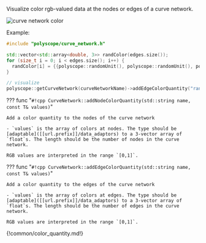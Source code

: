 Visualize color rgb-valued data at the nodes or edges of a curve network.

![curve network color]([[url.prefix]]/media/curve_network_color.jpeg)

Example:
```cpp
#include "polyscope/curve_network.h"

std::vector<std::array<double, 3>> randColor(edges.size());
for (size_t i = 0; i < edges.size(); i++) {
  randColor[i] = {{polyscope::randomUnit(), polyscope::randomUnit(), polyscope::randomUnit()}};
}

// visualize
polyscope::getCurveNetwork(curveNetworkName)->addEdgeColorQuantity("random color", randColor);
```

??? func "`#!cpp CurveNetwork::addNodeColorQuantity(std::string name, const T& values)`"

    Add a color quantity to the nodes of the curve network

    - `values` is the array of colors at nodes. The type should be [adaptable]([[url.prefix]]/data_adaptors) to a 3-vector array of `float`s. The length should be the number of nodes in the curve network.

    RGB values are interpreted in the range `[0,1]`.

??? func "`#!cpp CurveNetwork::addEdgeColorQuantity(std::string name, const T& values)`"

    Add a color quantity to the edges of the curve network

    - `values` is the array of colors at edges. The type should be [adaptable]([[url.prefix]]/data_adaptors) to a 3-vector array of `float`s. The length should be the number of edges in the curve network.

    RGB values are interpreted in the range `[0,1]`.

{!common/color_quantity.md!}
